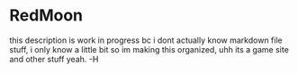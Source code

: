 # RedMoon

this description is work in progress bc i dont actually know markdown file stuff, i only know a little bit so im making this organized, uhh its a game site and other stuff yeah. -H
